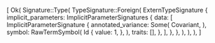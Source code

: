 [
    Ok(
        Signature::Type(
            TypeSignature::Foreign(
                ExternTypeSignature {
                    implicit_parameters: ImplicitParameterSignatures {
                        data: [
                            ImplicitParameterSignature {
                                annotated_variance: Some(
                                    Covariant,
                                ),
                                symbol: RawTermSymbol(
                                    Id {
                                        value: 1,
                                    },
                                ),
                                traits: [],
                            },
                        ],
                    },
                },
            ),
        ),
    ),
]
